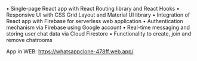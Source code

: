 •	Single-page React app with React Routing library and React Hooks
•	Responsive UI with CSS Grid Layout and Material UI library
•	Integration of React app with Firebase for serverless web application
•	Authentication mechanism via Firebase using Google account 
•	Real-time messaging and storing user chat data via Cloud Firestore
•	Functionality to create, join and remove chatrooms

App in WEB: https://whatsappclone-478ff.web.app/






